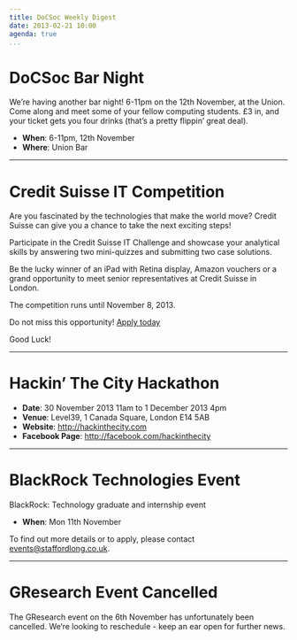 ```yaml
---
title: DoCSoc Weekly Digest
date: 2013-02-21 10:00
agenda: true
...
```


# DoCSoc Bar Night
We’re having another bar night! 6-11pm on the 12th November, at the Union. Come along and meet some of your fellow computing students. £3 in, and your ticket gets you four drinks (that’s a pretty flippin’ great deal).

- **When**: 6-11pm, 12th November
- **Where**: Union Bar

---

# Credit Suisse IT Competition
Are you fascinated by the technologies that make the world move? Credit Suisse can give you a chance to take the next exciting steps!

Participate in the Credit Suisse IT Challenge and showcase your analytical skills by answering two mini-quizzes and submitting two case solutions.

Be the lucky winner of an iPad with Retina display, Amazon vouchers or a grand opportunity to meet senior representatives at Credit Suisse in London.

The competition runs until November 8, 2013.

Do not miss this opportunity! [Apply today](www.credit-suisse.com/itcompetition)

Good Luck!

---

# Hackin’ The City Hackathon

- **Date**: 30 November 2013 11am to 1 December 2013 4pm
- **Venue**: Level39, 1 Canada Square, London E14 5AB
- **Website**: http://hackinthecity.com
- **Facebook Page**: http://facebook.com/hackinthecity

---

# BlackRock Technologies Event
BlackRock: Technology graduate and internship event

- **When**: Mon 11th November

To find out more details or to apply, please contact [events@staffordlong.co.uk](mailto:events@staffordlong.co.uk).  

---

# GResearch Event Cancelled

The GResearch event on the 6th November has unfortunately been cancelled. We’re looking to reschedule - keep an ear open for further news.

